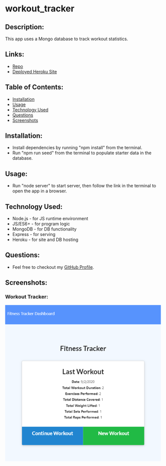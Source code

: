 # workout_tracker

  ## Description:
  This app uses a Mongo database to track workout statistics.

  ## Links:
  * [Repo](https://github.com/locutusOO1/workout_tracker)
  * [Deployed Heroku Site]()

  ## Table of Contents:
  * [Installation](#installation)
  * [Usage](#usage)
  * [Technology Used](#technology-used)
  * [Questions](#questions)
  * [Screenshots](#screenshots)

  ## Installation:
  * Install dependencies by running "npm install" from the terminal.
  * Run "npm run seed" from the terminal to populate starter data in the database.
  
  ## Usage:
  * Run "node server" to start server, then follow the link in the terminal to open the app in a browser.

  ## Technology Used:
  * Node.js - for JS runtime environment
  * JS/ES6+ - for program logic
  * MongoDB - for DB functionality
  * Express - for serving
  * Heroku - for site and DB hosting

  ## Questions:
  * Feel free to checkout my [GitHub Profile](https://github.com/locutusOO1).

  ## Screenshots:
  ### Workout Tracker:

  ![Screenshot of Workout Tracker App](images/workout.png)
